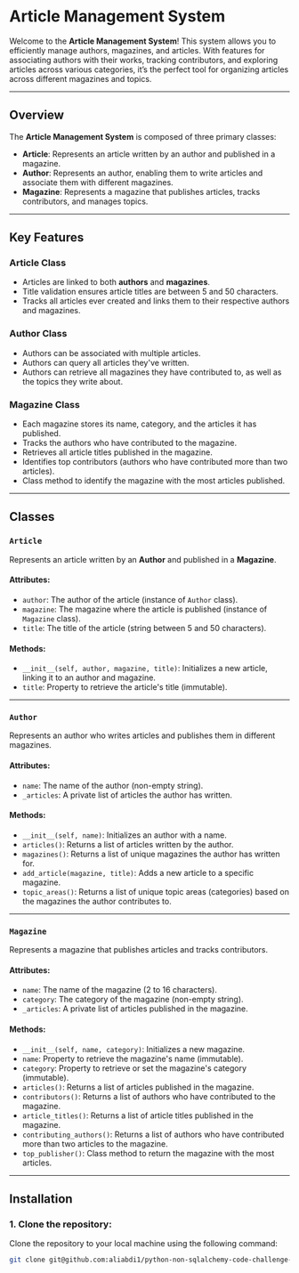 # Article Management System

Welcome to the **Article Management System**! This system allows you to efficiently manage authors, magazines, and articles. With features for associating authors with their works, tracking contributors, and exploring articles across various categories, it’s the perfect tool for organizing articles across different magazines and topics.

---

## Overview

The **Article Management System** is composed of three primary classes:

- **Article**: Represents an article written by an author and published in a magazine.
- **Author**: Represents an author, enabling them to write articles and associate them with different magazines.
- **Magazine**: Represents a magazine that publishes articles, tracks contributors, and manages topics.

---

## Key Features

### Article Class
- Articles are linked to both **authors** and **magazines**.
- Title validation ensures article titles are between 5 and 50 characters.
- Tracks all articles ever created and links them to their respective authors and magazines.

### Author Class
- Authors can be associated with multiple articles.
- Authors can query all articles they've written.
- Authors can retrieve all magazines they have contributed to, as well as the topics they write about.

### Magazine Class
- Each magazine stores its name, category, and the articles it has published.
- Tracks the authors who have contributed to the magazine.
- Retrieves all article titles published in the magazine.
- Identifies top contributors (authors who have contributed more than two articles).
- Class method to identify the magazine with the most articles published.

---

## Classes

### `Article`

Represents an article written by an **Author** and published in a **Magazine**.

#### Attributes:
- `author`: The author of the article (instance of `Author` class).
- `magazine`: The magazine where the article is published (instance of `Magazine` class).
- `title`: The title of the article (string between 5 and 50 characters).

#### Methods:
- `__init__(self, author, magazine, title)`: Initializes a new article, linking it to an author and magazine.
- `title`: Property to retrieve the article's title (immutable).

---

### `Author`

Represents an author who writes articles and publishes them in different magazines.

#### Attributes:
- `name`: The name of the author (non-empty string).
- `_articles`: A private list of articles the author has written.

#### Methods:
- `__init__(self, name)`: Initializes an author with a name.
- `articles()`: Returns a list of articles written by the author.
- `magazines()`: Returns a list of unique magazines the author has written for.
- `add_article(magazine, title)`: Adds a new article to a specific magazine.
- `topic_areas()`: Returns a list of unique topic areas (categories) based on the magazines the author contributes to.

---

### `Magazine`

Represents a magazine that publishes articles and tracks contributors.

#### Attributes:
- `name`: The name of the magazine (2 to 16 characters).
- `category`: The category of the magazine (non-empty string).
- `_articles`: A private list of articles published in the magazine.

#### Methods:
- `__init__(self, name, category)`: Initializes a new magazine.
- `name`: Property to retrieve the magazine's name (immutable).
- `category`: Property to retrieve or set the magazine's category (immutable).
- `articles()`: Returns a list of articles published in the magazine.
- `contributors()`: Returns a list of authors who have contributed to the magazine.
- `article_titles()`: Returns a list of article titles published in the magazine.
- `contributing_authors()`: Returns a list of authors who have contributed more than two articles to the magazine.
- `top_publisher()`: Class method to return the magazine with the most articles.

---

## Installation

### 1. Clone the repository:
Clone the repository to your local machine using the following command:

```bash
git clone git@github.com:aliabdi1/python-non-sqlalchemy-code-challenge-articles.git
